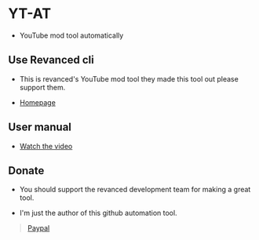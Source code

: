 # YT-AT

- YouTube mod tool automatically

**Use Revanced cli**
---

- This is revanced's YouTube mod tool they made this tool out please support them.

- [Homepage](https://github.com/revanced)

**User manual**
---

- [Watch the video](https://youtu.be/tCeE34jEurA)

**Donate**
---

- You should support the revanced development team for making a great tool.

- I'm just the author of this github automation tool.

> [Paypal](http://paypal.me/kakathic)





